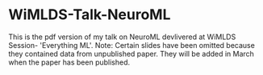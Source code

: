 # WiMLDS-Talk-NeuroML

This is the pdf version of my talk on NeuroML devlivered at WiMLDS Session- 'Everything ML'.
Note: Certain slides have been omitted because they contained data from unpublished paper. They will be added in March when the paper has been published.
